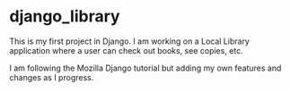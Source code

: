 # django_library

This is my first project in Django. I am working on a Local Library application where a user can check out books, see copies, etc.

I am following the Mozilla Django tutorial but adding my own features and changes as I progress.
